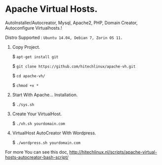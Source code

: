# Apache Virtual Hosts.
AutoInstaller/Autocreator, Mysql, Apache2, PHP, Domain Creator, Autoconfigure Virtualhosts.!

Distro Supported : ``Ubuntu 14.04, Debian 7, Zorin OS 11.``

1. Copy Project.

   $ `apt-get install git`
   
   $ `git clone https://github.com/hitechlinux/apache-vh.git`
   
   $ `cd apache-vh/`
   
   $ `chmod +x *`

2. Start With Apache... Installation.

   $ `./sys.sh`

3. Create Your VirtualHost.

   $ `./vh.sh yourdomain.com`

4. VirtualHost AutoCreator With Wordpress.

   $ `./wordpress.sh yourdomain.com`

For more You can see this doc, http://hitechlinux.nl/scripts/apache-virtual-hosts-autocreator-bash-script/
